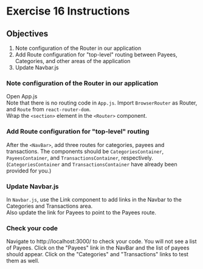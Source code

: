 # Exercise 16 Instructions
## Objectives
1) Note configuration of the Router in our application  
2) Add Route configuration for "top-level" routing between Payees, Categories, 
   and other areas of the application  
3) Update Navbar.js  

### Note configuration of the Router in our application
Open App.js  
Note that there is no routing code in `App.js`.
Import `BrowserRouter` as Router, and `Route` from `react-router-dom`.  
Wrap the `<section>` element in the `<Router>` component.  

### Add Route configuration for "top-level" routing
After the `<NavBar>`, add three routes for categories, payees and transactions. The 
components should be `CategoriesContainer`, `PayeesContainer`, and `TransactionsContainer`,
respectively. (`CategoriesContainer` and `TransactionsContainer` have already been 
provided for you.)  

### Update Navbar.js
In `Navbar.js`, use the Link component to add links in the Navbar to the Categories
and Transactions area.  
Also update the link for Payees to point to the Payees route.  

### Check your code
Navigate to http://localhost:3000/ to check your code. You will not see a list of Payees. 
Click on the "Payees" link in the NavBar and the list of payees should appear.
Click on the "Categories" and "Transactions" links to test them as well.    
